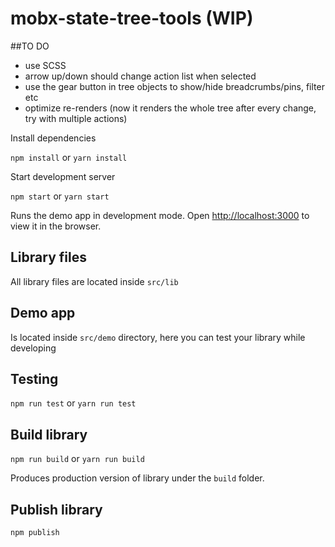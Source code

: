 # mobx-state-tree-tools (WIP)

##TO DO
- use SCSS
- arrow up/down should change action list when selected
- use the gear button in tree objects to show/hide breadcrumbs/pins, filter etc
- optimize re-renders (now it renders the whole tree after every change, try with multiple actions)


Install dependencies

`npm install` or `yarn install`

Start development server

`npm start` or `yarn start`

Runs the demo app in development mode.
Open [http://localhost:3000](http://localhost:3000) to view it in the browser.

## Library files

All library files are located inside `src/lib`  

## Demo app

Is located inside `src/demo` directory, here you can test your library while developing

## Testing

`npm run test` or `yarn run test`

## Build library

`npm run build` or `yarn run build`

Produces production version of library under the `build` folder.

## Publish library

`npm publish`

